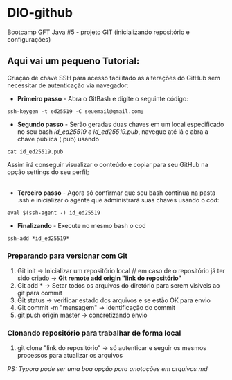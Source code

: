 # DIO-github
Bootcamp GFT Java #5 - projeto GIT (inicializando repositório e configurações)

## Aqui vai um pequeno Tutorial:

Criação de chave SSH para acesso facilitado as alterações do GitHub sem necessitar de autenticação via navegador: <br>
- **Primeiro passo** - Abra o GitBash e digite o seguinte código: 
~~~ 
ssh-keygen -t ed25519 -C seuemail@gmail.com; 
~~~
- **Segundo passo** - Serão geradas duas chaves em um local especificado no seu bash *id_ed25519 e id_ed25519.pub*, navegue até lá e abra a chave pública (.pub) usando 
~~~
cat id_ed25519.pub
~~~
Assim irá conseguir visualizar o conteúdo e copiar para seu GitHub na opção settings do seu perfil; <br><br>

- **Terceiro passo** - Agora só confirmar que seu bash continua na pasta .ssh e inicializar o agente que administrará suas chaves usando o cod: 
~~~
eval $(ssh-agent -) id_ed25519
~~~
- **Finalizando** - Execute no mesmo bash o cod 
~~~
ssh-add *id_ed25519*
~~~

### Preparando para versionar com Git

1. Git init -> Inicializar um repositório local // em caso de o repositório já ter sido criado -> **Git remote add origin "link do repositório"**
2. Git add * -> Setar todos os arquivos do diretório para serem visiveis ao git para commit
3. Git status -> verificar estado dos arquivos e se estão OK para envio
4. Git commit -m "mensagem" -> identificação do commit
5. git push origin master -> concretizando envio

### Clonando repositório para trabalhar de forma local
1. git clone "link do repositório" -> só autenticar e seguir os mesmos processos para atualizar os arquivos


*PS: Typora pode ser uma boa opção para anotações em arquivos md*
